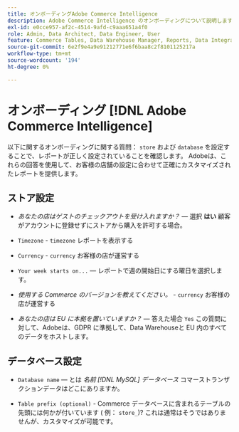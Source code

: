 ```yaml
---
title: オンボーディングAdobe Commerce Intelligence
description: Adobe Commerce Intelligence のオンボーディングについて説明します。
exl-id: e0cce957-af2c-4514-9afd-c9aaa651a4f0
role: Admin, Data Architect, Data Engineer, User
feature: Commerce Tables, Data Warehouse Manager, Reports, Data Integration
source-git-commit: 6e2f9e4a9e91212771e6f6baa8c2f8101125217a
workflow-type: tm+mt
source-wordcount: '194'
ht-degree: 0%

---
```


# オンボーディング [!DNL Adobe Commerce Intelligence]

以下に関するオンボーディングに関する質問： `store` および `database` を設定することで、レポートが正しく設定されていることを確認します。 Adobeは、これらの回答を使用して、お客様の店舗の設定に合わせて正確にカスタマイズされたレポートを提供します。

## ストア設定

- *あなたの店はゲストのチェックアウトを受け入れますか？*  — 選択 **はい** 顧客がアカウントに登録せずにストアから購入を許可する場合。

- `Timezone` - `timezone` レポートを表示する

- `Currency` - `currency` お客様の店が運営する

- `Your week starts on...`  — レポートで週の開始日にする曜日を選択します。

- *使用する Commerce のバージョンを教えてください。* - `currency` お客様の店が運営する

- *あなたの店は EU に本拠を置いていますか？*  — 答えた場合 `Yes` この質問に対して、Adobeは、GDPR に準拠して、Data Warehouseと EU 内のすべてのデータをホストします。

## データベース設定

- `Database name`  — とは *名前 [!DNL MySQL] データベース* コマーストランザクションデータはどこにありますか。

- `Table prefix (optional)` - Commerce データベースに含まれるテーブルの先頭には何かが付いています ( 例： `store_`)? これは通常はそうではありませんが、カスタマイズが可能です。
